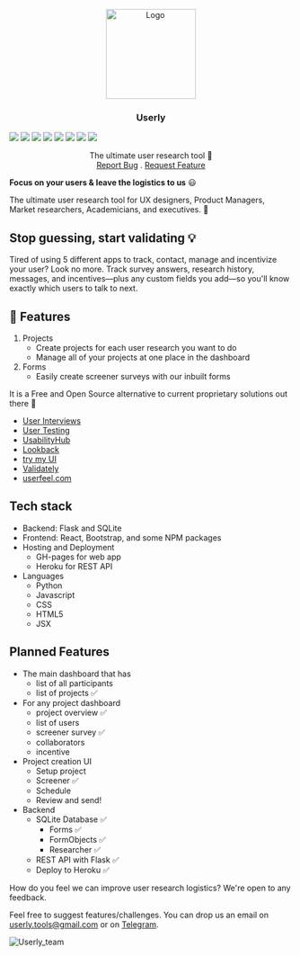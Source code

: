 <p align="center">

  <img src="https://i.imgur.com/izJDtLYt.png" alt="Logo" width="160" height="160">

<h3 align="center">Userly</h3>

  <img src="https://img.shields.io/github/issues-raw/userly-tools/userly-tools?style=flat-square"> <img src="https://img.shields.io/website?url=http://userly.studio/&style=flat-square"> <img src="https://img.shields.io/github/languages/count/userly-tools/userly-tools?style=flat-square"> <img src="https://img.shields.io/github/languages/code-size/userly-tools/userly-tools?style=flat-square"> <img src="https://img.shields.io/github/license/userly-tools/userly-tools?style=flat-square"> <img src="https://img.shields.io/github/workflow/status/userly-tools/userly-tools/Build%20and%20Deploy/master?style=flat-square"> <img src="https://img.shields.io/github/stars/userly-tools/userly-tools?style=flat-square"> <img src="https://img.shields.io/github/contributors/userly-tools/userly-tools?style=flat-square">

  <p align="center">
    The ultimate user research tool 👐</br>
    <a href="https://github.com/userly-tools/userly-tools/issues">Report Bug</a>
    .
    <a href="https://github.com/userly-tools/userly-tools/issues">Request Feature</a>
  </p>
</p>  

**Focus on your users & leave the logistics to us** 😃

The ultimate user research tool for UX designers, Product Managers, Market researchers, Academicians, and executives. 👐

## Stop guessing, start validating 💡

Tired of using 5 different apps to track, contact, manage and incentivize your user? Look no more.
Track survey answers, research history, messages, and incentives—plus any custom fields you add—so you'll know exactly which users to talk to next.

## 🌟 Features

1. Projects
    - Create projects for each user research you want to do
    - Manage all of your projects at one place in the dashboard
2. Forms
    - Easily create screener surveys with our inbuilt forms

It is a Free and Open Source alternative to current proprietary solutions out there 🚀

- [User Interviews](https://www.userinterviews.com/research-hub)
- [User Testing](https://www.usertesting.com/)
- [UsabilityHub](https://usabilityhub.com/)
- [Lookback](https://lookback.io/)
- [try my UI](https://www.trymyui.com/)
- [Validately](https://validately.com/)
- [userfeel.com](http://userfeel.com/)

## Tech stack

- Backend: Flask and SQLite
- Frontend: React, Bootstrap, and some NPM packages
- Hosting and Deployment
  - GH-pages for web app 
  - Heroku for REST API
- Languages
  - Python
  - Javascript
  - CSS
  - HTML5
  - JSX

## Planned Features

- The main dashboard that has
    - list of all participants 
    - list of projects ✅
- For any project dashboard
    - project overview ✅
    - list of users
    - screener survey ✅
    - collaborators
    - incentive
- Project creation UI
    - Setup project
    - Screener ✅
    - Schedule
    - Review and send!
- Backend
    - SQLite Database ✅
      - Forms ✅
      - FormObjects ✅
      - Researcher ✅
    - REST API with Flask ✅
    - Deploy to Heroku ✅

How do you feel we can improve user research logistics? We're open to any feedback.

Feel free to suggest features/challenges. You can drop us an email on [userly.tools@gmail.com](userly.tools@gmail.com) or on [Telegram](https://t.me/rohanrajpal).

![Userly_team](https://i.imgur.com/MDe9yKH.png)
